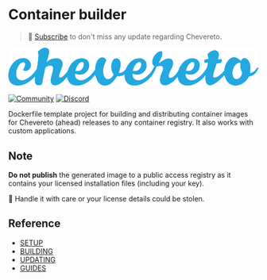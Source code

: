 # Container builder

> 🔔 [Subscribe](https://newsletter.chevereto.com/subscription?f=PmL892XuTdfErVq763PCycJQrvZ8PYc9JbsVUttqiPV1zXt6DDtf7lhepEStqE8LhGs8922ZYmGT7CYjMH5uSx23pL6Q) to don't miss any update regarding Chevereto.

![Chevereto](LOGO.svg)

[![Community](https://img.shields.io/badge/chv.to-community-blue?style=flat-square)](https://chv.to/community)
[![Discord](https://img.shields.io/discord/759137550312407050?style=flat-square)](https://chv.to/discord)

Dockerfile template project for building and distributing container images for Chevereto (ahead) releases to any container registry. It also works with custom applications.

## Note

**Do not publish** the generated image to a public access registry as it contains your licensed installation files (including your key).

🧐 Handle it with care or your license details could be stolen.

## Reference

* [SETUP](SETUP.md)
* [BUILDING](BUILDING.md)
* [UPDATING](UPDATING.md)
* [GUIDES](guides/README.md)
